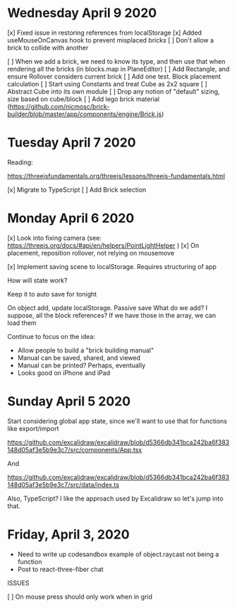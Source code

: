 # Wednesday April 9 2020

[x] Fixed issue in restoring references from localStorage
[x] Added useMouseOnCanvas hook to prevent misplaced bricks
[ ] Don't allow a brick to collide with another


[ ] When we add a brick, we need to know its type, and then use that when rendering all the bricks (in blocks.map in PlaneEditor)
[ ] Add Rectangle, and ensure Rollover considers current brick
[ ] Add one test. Block placement calculation
[ ] Start using Constants and treat Cube as 2x2 square
[ ] Abstract Cube into its own module
[ ] Drop any notion of "default" sizing, size based on cube/block
[ ] Add lego brick material (https://github.com/nicmosc/brick-builder/blob/master/app/components/engine/Brick.js)

# Tuesday April 7 2020

Reading:

https://threejsfundamentals.org/threejs/lessons/threejs-fundamentals.html

[x] Migrate to TypeScript
[ ] Add Brick selection


# Monday April 6 2020

[x] Look into fixing camera (see: https://threejs.org/docs/#api/en/helpers/PointLightHelper )
[x] On placement, reposition rollover, not relying on mousemove

[x] Implement saving scene to localStorage. Requires structuring of app

How will state work?

Keep it to auto save for tonight

On object add, update localStorage. Passive save
What do we add? I suppose, all the block references? If we have those in the array, we can load them

Continue to focus on the idea:

- Allow people to build a "brick building manual"
- Manual can be saved, shared, and viewed
- Manual can be printed? Perhaps, eventually
- Looks good on iPhone and iPad


# Sunday April 5 2020

Start considering global app state, since we'll want to use that for functions like export/import

https://github.com/excalidraw/excalidraw/blob/d5366db341bca242ba6f383148d05af3e5b9e3c7/src/components/App.tsx

And

https://github.com/excalidraw/excalidraw/blob/d5366db341bca242ba6f383148d05af3e5b9e3c7/src/data/index.ts

Also, TypeScript? I like the approach used by Excalidraw so let's jump into that.

# Friday, April 3, 2020

- Need to write up codesandbox example of object.raycast not being a function
- Post to react-three-fiber chat

ISSUES

[ ] On mouse press should only work when in grid

